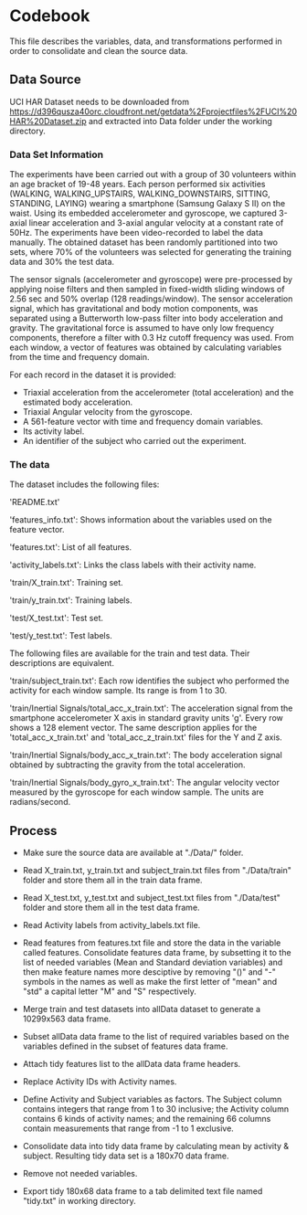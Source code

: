 # Codebook

This file describes the variables, data, and transformations performed in order to consolidate and clean the source data.

## Data Source

UCI HAR Dataset needs to be downloaded from https://d396qusza40orc.cloudfront.net/getdata%2Fprojectfiles%2FUCI%20HAR%20Dataset.zip and extracted into Data folder under the working directory.


### Data Set Information

The experiments have been carried out with a group of 30 volunteers within an age bracket of 19-48 years. Each person performed six activities (WALKING, WALKING_UPSTAIRS, WALKING_DOWNSTAIRS, SITTING, STANDING, LAYING) wearing a smartphone (Samsung Galaxy S II) on the waist. Using its embedded accelerometer and gyroscope, we captured 3-axial linear acceleration and 3-axial angular velocity at a constant rate of 50Hz. The experiments have been video-recorded to label the data manually. The obtained dataset has been randomly partitioned into two sets, where 70% of the volunteers was selected for generating the training data and 30% the test data.

The sensor signals (accelerometer and gyroscope) were pre-processed by applying noise filters and then sampled in fixed-width sliding windows of 2.56 sec and 50% overlap (128 readings/window). The sensor acceleration signal, which has gravitational and body motion components, was separated using a Butterworth low-pass filter into body acceleration and gravity. The gravitational force is assumed to have only low frequency components, therefore a filter with 0.3 Hz cutoff frequency was used. From each window, a vector of features was obtained by calculating variables from the time and frequency domain.

For each record in the dataset it is provided: 
- Triaxial acceleration from the accelerometer (total acceleration) and the estimated body acceleration. 
- Triaxial Angular velocity from the gyroscope. 
- A 561-feature vector with time and frequency domain variables. 
- Its activity label. 
- An identifier of the subject who carried out the experiment.

### The data

The dataset includes the following files:

'README.txt'

'features_info.txt': Shows information about the variables used on the feature vector.

'features.txt': List of all features.

'activity_labels.txt': Links the class labels with their activity name.

'train/X_train.txt': Training set.

'train/y_train.txt': Training labels.

'test/X_test.txt': Test set.

'test/y_test.txt': Test labels.

The following files are available for the train and test data. Their descriptions are equivalent.

'train/subject_train.txt': Each row identifies the subject who performed the activity for each window sample. Its range is from 1 to 30.

'train/Inertial Signals/total_acc_x_train.txt': The acceleration signal from the smartphone accelerometer X axis in standard gravity units 'g'. Every row shows a 128 element vector. The same description applies for the 'total_acc_x_train.txt' and 'total_acc_z_train.txt' files for the Y and Z axis.

'train/Inertial Signals/body_acc_x_train.txt': The body acceleration signal obtained by subtracting the gravity from the total acceleration.

'train/Inertial Signals/body_gyro_x_train.txt': The angular velocity vector measured by the gyroscope for each window sample. The units are radians/second.

## Process

- Make sure the source data are available at "./Data/" folder.

- Read X_train.txt, y_train.txt and subject_train.txt files from "./Data/train" folder and store them all in the train data frame.

- Read X_test.txt, y_test.txt and subject_test.txt files from "./Data/test" folder and store them all in the test data frame.

- Read Activity labels from activity_labels.txt file.

- Read features from features.txt file and store the data in the variable called features. Consolidate features data frame, by subsetting it to the list of needed variables (Mean and Standard deviation variables) and then make feature names more desciptive by removing "()" and "-" symbols in the names as well as make the first letter of "mean" and "std" a capital letter "M" and "S" respectively.

- Merge train and test datasets into allData dataset to generate a 10299x563 data frame.

- Subset allData data frame to the list of required variables based on the variables defined in the subset of features data frame.

- Attach tidy features list to the allData data frame headers.

- Replace Activity IDs with Activity names.

- Define Activity and Subject variables as factors. The Subject column contains integers that range from 1 to 30 inclusive; the Activity column contains 6 kinds of activity names; and the remaining 66 columns contain measurements that range from -1 to 1 exclusive.

- Consolidate data into tidy data frame by calculating mean by activity & subject. Resulting tidy data set is a 180x70 data frame.

- Remove not needed variables.

- Export tidy 180x68 data frame to a tab delimited text file named "tidy.txt" in working directory.
